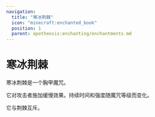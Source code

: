 ```yaml
---
navigation:
  title: "寒冰荆棘"
  icon: "minecraft:enchanted_book"
  position: 1
  parent: apotheosis:enchanting/enchantments.md
---
```


# 寒冰荆棘

<Color id="blue">寒冰荆棘</Color>是一个胸甲魔咒。

它对攻击者施加缓慢效果。持续时间和强度随魔咒等级而变化。

它与<Color id="blue">荆棘</Color>互斥。

